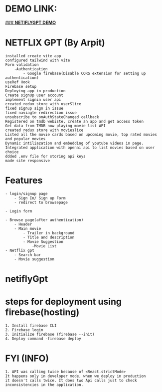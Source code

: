 
# DEMO LINK:

[### **NETIFLYGPT DEMO**](https://movie-netifly.web.app/)

# NETFLIX GPT (By Arpit)

    installed create vite app
    configured tailwind with vite
    Form validation
        -Authentication
            - Google firebase(Disable CORS extension for setting up authentication)
    useRef Hook
    Firebase setup
    Deploying app in production
    Create signUp user account
    implement signin user api
    created redux store with userSlice
    fixed signup sign in issue
    fixed naviagte redirection issue
    unsubscribe to onAuthStateChanged callback
    Registered on tmdb webiste, create an app and get access token
    Get data from TMDB now playing movie list API 
    created redux store with movieslice
    Listed all the movie cards based on upcoming movie, top rated movies and popular movies
    Dynamic intiliazation and embedding of youtube videos in page.
    Integrated application with openai api to list movies based on user choice
    ddded .env file for storing api keys
    made site responsive

# Features
    
    - login/signup page
        - Sign In/ Sign up Form
        - redirect to browsepage

    - Login form

    - Browse page(after authentication)
        - Header
        - Main movie
            - Trailer in background
            - Title and description
            - Movie Suggestion
                -Movie List
    - Netflix gpt
        - Search bar
        - Movie suggestion
# netiflyGpt


# steps for deployment using firebase(hosting)
    1. Install firebase CLI 
    2. Firebase login
    3. Initialize firebase (firebase --init)
    4. Deploy command -firebase deploy

# FYI (INFO)
    1. API was calling twice because of <React.strictMode>
    It happens only in developer mode, when we deploy in production
    it doesn't calls twice. It does two Api calls just to check inconsistencies in the application.
